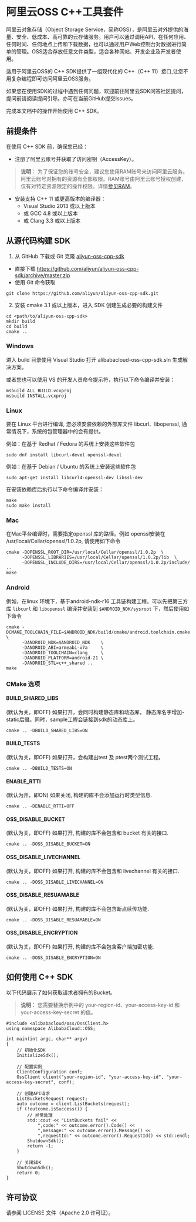 # 阿里云OSS C++工具套件

阿里云对象存储（Object Storage Service，简称OSS），是阿里云对外提供的海量、安全、低成本、高可靠的云存储服务。用户可以通过调用API，在任何应用、任何时间、任何地点上传和下载数据，也可以通过用户Web控制台对数据进行简单的管理。OSS适合存放任意文件类型，适合各种网站、开发企业及开发者使用。

适用于阿里云OSS的 C++ SDK提供了一组现代化的 C++（C++ 11）接口,让您不用复杂编程即可访问阿里云OSS服务。

如果您在使用SDK的过程中遇到任何问题，欢迎前往阿里云SDK问答社区提问，提问前请阅读提问引导。亦可在当前GitHub提交Issues。

完成本文档中的操作开始使用 C++ SDK。


## 前提条件

在使用 C++ SDK 前，确保您已经：

* 注册了阿里云账号并获取了访问密钥（AccessKey）。

> **说明：** 为了保证您的账号安全，建议您使用RAM账号来访问阿里云服务。阿里云账号对拥有的资源有全部权限。RAM账号由阿里云账号授权创建，仅有对特定资源限定的操作权限。详情[参见RAM](https://help.aliyun.com/document_detail/28647.html)。


* 安装支持 C++ 11 或更高版本的编译器：
	* Visual Studio 2013 或以上版本
	* 或 GCC 4.8 或以上版本
	* 或 Clang 3.3 或以上版本

## 从源代码构建 SDK

1. 从 GitHub 下载或 Git 克隆 [aliyun-oss-cpp-sdk](https://github.com/aliyun/aliyun-oss-cpp-sdk)

* 直接下载 https://github.com/aliyun/aliyun-oss-cpp-sdk/archive/master.zip
* 使用 Git 命令获取

```
git clone https://github.com/aliyun/aliyun-oss-cpp-sdk.git
```

2. 安装 cmake 3.1 或以上版本，进入 SDK 创建生成必要的构建文件

```
cd <path/to/aliyun-oss-cpp-sdk>
mkdir build
cd build
cmake ..
```

### Windows

进入 build 目录使用 Visual Studio 打开 alibabacloud-oss-cpp-sdk.sln 生成解决方案。

或者您也可以使用 VS 的开发人员命令提示符，执行以下命令编译并安装：

```
msbuild ALL_BUILD.vcxproj
msbuild INSTALL.vcxproj
```

### Linux

要在 Linux 平台进行编译, 您必须安装依赖的外部库文件 libcurl、libopenssl, 通常情况下，系统的包管理器中的会有提供。

例如：在基于 Redhat / Fedora 的系统上安装这些软件包

```
sudo dnf install libcurl-devel openssl-devel
```
例如：在基于 Debian / Ubuntu 的系统上安装这些软件包
```
sudo apt-get install libcurl4-openssl-dev libssl-dev
```

在安装依赖库后执行以下命令编译并安装：

```
make
sudo make install
```

### Mac
在Mac平台编译时，需要指定openssl 库的路径。例如 openssl安装在 /usr/local/Cellar/openssl/1.0.2p, 请使用如下命令
```
cmake -DOPENSSL_ROOT_DIR=/usr/local/Cellar/openssl/1.0.2p  \
      -DOPENSSL_LIBRARIES=/usr/local/Cellar/openssl/1.0.2p/lib  \
      -DOPENSSL_INCLUDE_DIRS=/usr/local/Cellar/openssl/1.0.2p/include/ ..
make
```

### Android
例如，在linux 环境下，基于android-ndk-r16 工具链构建工程。可以先把第三方库 `libcurl` 和 `libopenssl` 编译并安装到 `$ANDROID_NDK/sysroot` 下，然后使用如下命令
```
cmake -DCMAKE_TOOLCHAIN_FILE=$ANDROID_NDK/build/cmake/android.toolchain.cmake  \
      -DANDROID_NDK=$ANDROID_NDK    \
      -DANDROID_ABI=armeabi-v7a     \
      -DANDROID_TOOLCHAIN=clang     \
      -DANDROID_PLATFORM=android-21 \
      -DANDROID_STL=c++_shared ..
make
```

### CMake 选项

#### BUILD_SHARED_LIBS
(默认为关，即OFF) 如果打开，会同时构建静态库和动态库， 静态库名字增加-static后缀。同时，sample工程会链接到sdk的动态库上。
```
cmake .. -DBUILD_SHARED_LIBS=ON
```

#### BUILD_TESTS
(默认为关，即OFF) 如果打开，会构建出test 及 ptest两个测试工程。
```
cmake .. -DBUILD_TESTS=ON
```

#### ENABLE_RTTI
(默认为开，即ON) 如果关闭, 构建的库不会添加运行时类型信息.
```
cmake .. -DENABLE_RTTI=OFF
```

#### OSS_DISABLE_BUCKET
(默认为关，即OFF) 如果打开, 构建的库不会包含和 bucket 有关的接口.
```
cmake .. -DOSS_DISABLE_BUCKET=ON
```
#### OSS_DISABLE_LIVECHANNEL
(默认为关，即OFF) 如果打开, 构建的库不会包含和 livechannel 有关的接口.
```
cmake .. -DOSS_DISABLE_LIVECHANNEL=ON
```

#### OSS_DISABLE_RESUAMABLE
(默认为关，即OFF) 如果打开, 构建的库不会包含断点续传功能.
```
cmake .. -DOSS_DISABLE_RESUAMABLE=ON
```

#### OSS_DISABLE_ENCRYPTION
(默认为关，即OFF) 如果打开, 构建的库不会包含客户端加密功能.
```
cmake .. -DOSS_DISABLE_ENCRYPTION=ON
```

## 如何使用 C++ SDK

以下代码展示了如何获取请求者拥有的Bucket。

> **说明：** 您需要替换示例中的 your-region-id、your-access-key-id 和 your-access-key-secret 的值。

```
#include <alibabacloud/oss/OssClient.h>
using namespace AlibabaCloud::OSS;

int main(int argc, char** argv)
{
    // 初始化SDK
    InitializeSdk();

    // 配置实例
    ClientConfiguration conf;
    OssClient client("your-region-id", "your-access-key-id", "your-access-key-secret", conf);

    // 创建API请求
    ListBucketsRequest request;
    auto outcome = client.ListBuckets(request);
    if (!outcome.isSuccess()) {
        // 异常处理
        std::cout << "ListBuckets fail" <<
            ",code:" << outcome.error().Code() <<
            ",message:" << outcome.error().Message() <<
            ",requestId:" << outcome.error().RequestId() << std::endl;
        ShutdownSdk();
        return -1;
    }

    // 关闭SDK
    ShutdownSdk();
    return 0;
}
```

## 许可协议
请参阅 LICENSE 文件（Apache 2.0 许可证）。

